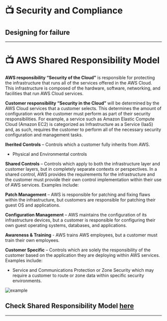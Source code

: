 # 📺 Security and Compliance

## Designing for failure

---

# 📺 AWS Shared Responsibility Model

**AWS responsibility “Security of the Cloud”** is responsible for protecting the infrastructure that runs all of the services offered in the AWS Cloud. This infrastructure is composed of the hardware, software, networking, and facilities that run AWS Cloud services.

**Customer responsibility “Security in the Cloud”** will be determined by the AWS Cloud services that a customer selects. This determines the amount of configuration work the customer must perform as part of their security responsibilities. For example, a service such as Amazon Elastic Compute Cloud (Amazon EC2) is categorized as Infrastructure as a Service (IaaS) and, as such, requires the customer to perform all of the necessary security configuration and management tasks.

**Iherited Controls** – Controls which a customer fully inherits from AWS.

- Physical and Environmental controls

**Shared Controls** – Controls which apply to both the infrastructure layer and customer layers, but in completely separate contexts or perspectives. In a shared control, AWS provides the requirements for the infrastructure and the customer must provide their own control implementation within their use of AWS services. Examples include:

**Patch Management** – AWS is responsible for patching and fixing flaws within the infrastructure, but customers are responsible for patching their guest OS and applications.

**Configuration Management** – AWS maintains the configuration of its infrastructure devices, but a customer is responsible for configuring their own guest operating systems, databases, and applications.

**Awareness & Training** - AWS trains AWS employees, but a customer must train their own employees.

**Customer Specific** – Controls which are solely the responsibility of the customer based on the application they are deploying within AWS services. Examples include:

- Service and Communications Protection or Zone Security which may require a customer to route or zone data within specific security environments.

![example](../Docs/shared-responsability.jpg)

## Check Shared Responsibility Model [here](https://aws.amazon.com/compliance/shared-responsibility-model/)

---
